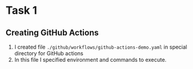 # Task 1

## Creating GitHub Actions

1. I created file `./github/workflows/github-actions-demo.yaml` in special directory for GitHub actions
2. In this file I specified environment and commands to execute.

